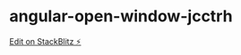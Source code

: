 # angular-open-window-jcctrh

[Edit on StackBlitz ⚡️](https://stackblitz.com/edit/angular-open-window-jcctrh)